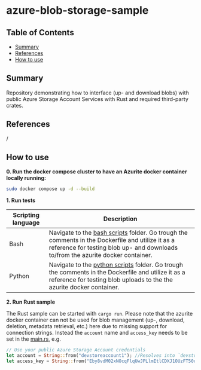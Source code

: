 # azure-blob-storage-sample

## Table of Contents

+ [Summary](#summary)
+ [References](#references)
+ [How to use](#how-to-use)

## Summary

Repository demonstrating how to interface (up- and download blobs) with public Azure Storage Account Services with Rust and required third-party crates.

## References

/

## How to use

**0. Run the docker compose cluster to have an Azurite docker container locally running:**

```bash
sudo docker compose up -d --build
```

**1. Run tests**

| Scripting language | Description | 
|----------|----------|
| Bash | Navigate to the [bash scripts](./scripts/bash/) folder. Go trough the comments in the Dockerfile and utilize it as a reference for testing blob up- and downloads to/from the azurite docker container. | 
| Python | Navigate to the [python scripts](./scripts/python/) folder. Go trough the comments in the Dockerfile and utilize it as a reference for testing blob uploads to the the azurite docker container. | 

**2. Run Rust sample**

The Rust sample can be started with `cargo run`. Please note that the azurite docker container can not be used for blob management (up-, download, deletion, metadata retrieval, etc.) here due to missing support for connection strings. Instead the `account` name and `access_key` needs to be set in the [main.rs](./src/main.rs), e.g.

```rust
// Use your public Azure Storage Account credentials
let account = String::from("devstoreaccount1"); //Resolves into `devstoreaccount1.blob.core.windows.net`
let access_key = String::from("Eby8vdM02xNOcqFlqUwJPLlmEtlCDXJ1OUzFT50uSRZ6IFsuFq2UVErCz4I6tq/K1SZFPTOtr/KBHBeksoGMGw==");
```
